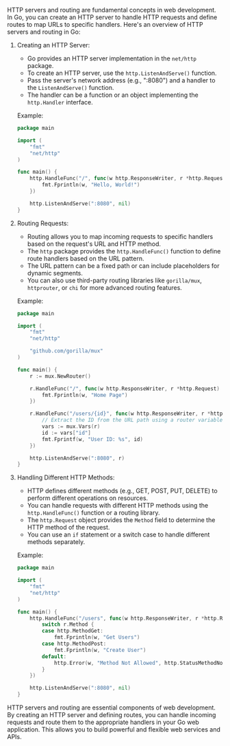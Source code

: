 HTTP servers and routing are fundamental concepts in web development. In Go, you can create an HTTP server to handle HTTP requests and define routes to map URLs to specific handlers. Here's an overview of HTTP servers and routing in Go:

1. Creating an HTTP Server:
   - Go provides an HTTP server implementation in the `net/http` package.
   - To create an HTTP server, use the `http.ListenAndServe()` function.
   - Pass the server's network address (e.g., ":8080") and a handler to the `ListenAndServe()` function.
   - The handler can be a function or an object implementing the `http.Handler` interface.

   Example:
   ```go
   package main

   import (
       "fmt"
       "net/http"
   )

   func main() {
       http.HandleFunc("/", func(w http.ResponseWriter, r *http.Request) {
           fmt.Fprintln(w, "Hello, World!")
       })

       http.ListenAndServe(":8080", nil)
   }
   ```

2. Routing Requests:
   - Routing allows you to map incoming requests to specific handlers based on the request's URL and HTTP method.
   - The `http` package provides the `http.HandleFunc()` function to define route handlers based on the URL pattern.
   - The URL pattern can be a fixed path or can include placeholders for dynamic segments.
   - You can also use third-party routing libraries like `gorilla/mux`, `httprouter`, or `chi` for more advanced routing features.

   Example:
   ```go
   package main

   import (
       "fmt"
       "net/http"

       "github.com/gorilla/mux"
   )

   func main() {
       r := mux.NewRouter()

       r.HandleFunc("/", func(w http.ResponseWriter, r *http.Request) {
           fmt.Fprintln(w, "Home Page")
       })

       r.HandleFunc("/users/{id}", func(w http.ResponseWriter, r *http.Request) {
           // Extract the ID from the URL path using a router variable
           vars := mux.Vars(r)
           id := vars["id"]
           fmt.Fprintf(w, "User ID: %s", id)
       })

       http.ListenAndServe(":8080", r)
   }
   ```

3. Handling Different HTTP Methods:
   - HTTP defines different methods (e.g., GET, POST, PUT, DELETE) to perform different operations on resources.
   - You can handle requests with different HTTP methods using the `http.HandleFunc()` function or a routing library.
   - The `http.Request` object provides the `Method` field to determine the HTTP method of the request.
   - You can use an `if` statement or a switch case to handle different methods separately.

   Example:
   ```go
   package main

   import (
       "fmt"
       "net/http"
   )

   func main() {
       http.HandleFunc("/users", func(w http.ResponseWriter, r *http.Request) {
           switch r.Method {
           case http.MethodGet:
               fmt.Fprintln(w, "Get Users")
           case http.MethodPost:
               fmt.Fprintln(w, "Create User")
           default:
               http.Error(w, "Method Not Allowed", http.StatusMethodNotAllowed)
           }
       })

       http.ListenAndServe(":8080", nil)
   }
   ```

HTTP servers and routing are essential components of web development. By creating an HTTP server and defining routes, you can handle incoming requests and route them to the appropriate handlers in your Go web application. This allows you to build powerful and flexible web services and APIs.
